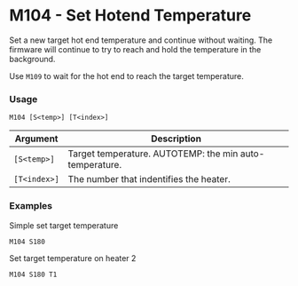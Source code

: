 # M104 - Set Hotend Temperature

Set a new target hot end temperature and continue without waiting. The firmware will continue to try to reach and hold the temperature in the background.

Use `M109` to wait for the hot end to reach the target temperature.


### Usage

``` M104 [S<temp>] [T<index>] ```

| Argument         | Description |
| ---------------- | ----------- |
| ```[S<temp>]```  | Target temperature. AUTOTEMP: the min auto-temperature. |
| ```[T<index>]``` | The number that indentifies the heater. |


### Examples

Simple set target temperature

```M104 S180```

Set target temperature on heater 2

```M104 S180 T1```

